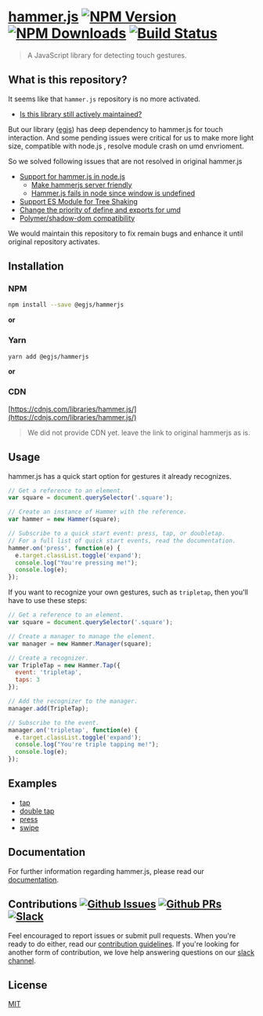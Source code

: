 # [hammer.js][hammerjs-url]  [![NPM Version][npm-image]][npm-url]  [![NPM Downloads][downloads-image]][downloads-url]  [![Build Status][travis-image]][travis-url]

> A JavaScript library for detecting touch gestures.

## What is this repository?

It seems like that `hammer.js` repository is no more activated.

- [Is this library still actively maintained?](https://github.com/hammerjs/hammer.js/issues/1197)

But our library ([egjs](https://naver.github.io/egjs/)) has deep dependency to hammer.js for touch
interaction.
And some pending issues were critical for us to make more light size, compatible with node.js ,
resolve module crash on umd envrioment.

So we solved following issues that are not resolved in original hammer.js

* [Support for hammer.js in node.js](https://github.com/naver/hammer.js/issues/3)
  - [Make hammerjs server friendly](https://github.com/hammerjs/hammer.js/issues/1060)
  - [Hammer.js fails in node since window is undefined](https://github.com/hammerjs/hammer.js/issues/930)
* [Support ES Module for Tree Shaking](https://github.com/naver/hammer.js/issues/12)
* [Change the priority of define and exports for umd](https://github.com/naver/hammer.js/issues/11)
* [Polymer/shadow-dom compatibility](https://github.com/naver/hammer.js/issues/21)

We would maintain this repository to fix remain bugs and enhance it until original repository
activates.

## Installation

### NPM

```sh
npm install --save @egjs/hammerjs
```

**or**

### Yarn

```sh
yarn add @egjs/hammerjs
```

**or**

### CDN

[https://cdnjs.com/libraries/hammer.js/](https://cdnjs.com/libraries/hammer.js/)

> We did not provide CDN yet. leave the link to original hammerjs as is.

## Usage

hammer.js has a quick start option for gestures it already recognizes.

```js
// Get a reference to an element.
var square = document.querySelector('.square');

// Create an instance of Hammer with the reference.
var hammer = new Hammer(square);

// Subscribe to a quick start event: press, tap, or doubletap.
// For a full list of quick start events, read the documentation.
hammer.on('press', function(e) {
  e.target.classList.toggle('expand');
  console.log("You're pressing me!");
  console.log(e);
});
```

If you want to recognize your own gestures, such as `tripletap`, then you'll have to use these
steps:

```js
// Get a reference to an element.
var square = document.querySelector('.square');

// Create a manager to manage the element.
var manager = new Hammer.Manager(square);

// Create a recognizer.
var TripleTap = new Hammer.Tap({
  event: 'tripletap',
  taps: 3
});

// Add the recognizer to the manager.
manager.add(TripleTap);

// Subscribe to the event.
manager.on('tripletap', function(e) {
  e.target.classList.toggle('expand');
  console.log("You're triple tapping me!");
  console.log(e);
});
```

## Examples

- [tap][tap]
- [double tap][double-tap]
- [press][press]
- [swipe][swipe]

## Documentation

For further information regarding hammer.js, please read our [documentation][hammerjs-url].

## Contributions  [![Github Issues][issues-image]][issues-url]  [![Github PRs][pulls-image]][pulls-url]  [![Slack][slack-image]][slack-url]

Feel encouraged to report issues or submit pull requests. When you're ready to do either, read
our [contribution guidelines][contribution-guidelines]. If you're looking for another form of
contribution, we love help answering questions on our [slack channel][slack-url].

## License

[MIT][license]

[hammerjs-url]: http://hammerjs.github.io

[hammerjs-url]: http://hammerjs.github.io

[npm-image]: https://img.shields.io/npm/v/@egjs/hammerjs.svg

[npm-url]: https://npmjs.org/package/@egjs/hammerjs

[travis-image]: https://img.shields.io/travis/stream-utils/raw-body/master.svg

[travis-url]: https://travis-ci.org/hammerjs/hammer.js

[downloads-image]: https://img.shields.io/npm/dm/@egjs/hammerjs.svg

[downloads-url]: https://npmjs.org/package/@egjs/hammerjs


<!-- Examples -->

[tap]: https://codepen.io/choskim/pen/WZggmg

[double-tap]: https://codepen.io/choskim/pen/vezzwZ

[press]: https://codepen.io/choskim/pen/RLYebL

[pan]: ''

[swipe]: https://codepen.io/choskim/pen/rGZqxa

[pinch]: ''

[rotate]: ''


<!-- Contributions -->

[issues-image]: https://img.shields.io/github/issues/hammerjs/hammer.js.svg

[issues-url]: https://github.com/hammerjs/hammer.js/issues

[pulls-image]: https://img.shields.io/github/issues-pr/hammerjs/hammer.js.svg

[pulls-url]: https://github.com/hammerjs/hammer.js/pulls

[slack-image]: https://hammerjs.herokuapp.com/badge.svg

[slack-url]: https://hammerjs.herokuapp.com/

[contribution-guidelines]: ./CONTRIBUTING.md

[license]: ./LICENSE.md

